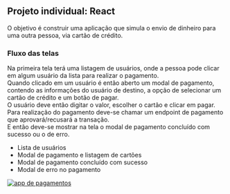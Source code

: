 ## Projeto individual: React

<div>O objetivo é construir uma aplicação que simula o envio de dinheiro para uma outra pessoa, via cartão de crédito.</div>

<h3> Fluxo das telas </h3> 
<div>Na primeira tela terá uma listagem de usuários, onde a pessoa pode clicar em algum usuário da lista para realizar o pagamento. </div> 
<div>Quando clicado em um usuário é então aberto um modal de pagamento, contendo as informações do usuário de destino, a opção de selecionar um cartão de crédito e um botão de pagar.</div>
<div> O usuário deve então digitar o valor, escolher o cartão e clicar em pagar.</div>
<div> Para realização do pagamento deve-se chamar um endpoint de pagamento que aprovará/recusará a transação.</div>
<div>E então deve-se mostrar na tela o modal de pagamento concluído com sucesso ou o de erro.</div>

<ul> 
  <li> Lista de usuários </li>
  <li> Modal de pagamento e listagem de cartões </li>
  <li> Modal de pagamento concluído com sucesso </li>
  <li> Modal de erro no pagamento </li> 
</ul>

[![app de pagamentos](https://user-images.githubusercontent.com/104803568/229573679-01614bd8-e66a-409b-99ae-85ae66dd10a6.png)]([https://youtu.be/F_e37WPQZ78](https://youtu.be/OkdgX6dDp_8))
